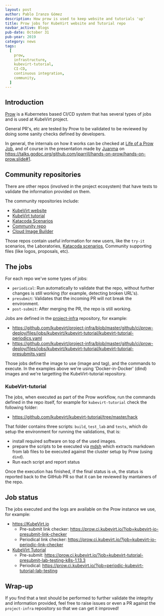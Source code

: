```yaml
---
layout: post
author: Pablo Iranzo Gómez
description: How prow is used to keep website and tutorials 'up'
title: Prow jobs for KubeVirt website and Tutorial repo
navbar_active: Blogs
pub-date: October 31
pub-year: 2019
category: news
tags:
  [
    prow,
    infrastructure,
    kubevirt-tutorial,
    CI-CD,
    continuous integration,
    community,
  ]
---
```


## Introduction

[Prow](https://github.com/kubernetes/test-infra/tree/master/prow) is a Kubernetes based CI/CD system that has several types of jobs and is used at KubeVirt project.

General PR's, etc are tested by Prow to be validated to be reviewed by doing some sanity checks defined by developers.

In general, the internals on how it works can be checked at [Life of a Prow Job](https://github.com/kubernetes/test-infra/blob/master/prow/life_of_a_prow_job.md), and of course in the presentation made by [Juanma](https://github.com/jparrill) on <https://talks.godoc.org/github.com/jparrill/hands-on-prow/hands-on-prow.slide#1>.

## Community repositories

There are other repos (involved in the project ecosystem) that have tests to validate the information provided on them.

The community repositories include:

- [KubeVirt website](https://github.com/kubevirt/kubevirt.github.io)
- [KubeVirt tutorial](https://github.com/kubevirt/kubevirt-tutorial)
- [Katacoda Scenarios](https://github.com/metal3-io/metal3-io.github.io)
- [Community repo](https://github.com/kubevirt/community)
- [Cloud Image Builder](https://github.com/kubevirt/cloud-image-builder)

Those repos contain useful information for new users, like the `try-it` scenarios, the Laboratories, [Katacoda scenarios](https://katacoda.com/kubevirt), Community supporting files (like logos, proposals, etc).

## The jobs

For each repo we've some types of jobs:

- `periodical`: Run automatically to validate that the repo, without further changes is still working (for example, detecting broken URL's).
- `presubmit`: Validates that the incoming PR will not break the environment.
- `post-submit`: After merging the PR, the repo is still working.

Jobs are defined in the [project-infra](https://github.com/kubevirt/project-infra/) repository, for example:

- <https://github.com/kubevirt/project-infra/blob/master/github/ci/prow-deploy/files/jobs/kubevirt/kubevirt-tutorial/kubevirt-tutorial-periodics.yaml>
- <https://github.com/kubevirt/project-infra/blob/master/github/ci/prow-deploy/files/jobs/kubevirt/kubevirt-tutorial/kubevirt-tutorial-presubmits.yaml>

Those jobs define the image to use (image and tag), and the commands to execute. In the examples above we're using 'Docker-in-Docker' (dind) images and we're targetting the KubeVirt-tutorial repository.

### KubeVirt-tutorial

The jobs, when executed as part of the Prow workflow, run the commands defined in the repo itself, for example for `kubevirt-tutorial` check the following folder:

- <https://github.com/kubevirt/kubevirt-tutorial/tree/master/hack>

That folder contains three scripts: `build`, `test_lab` and `tests`, which do setup the environment for running the validations, that is:

- install required software on top of the used images.
- prepare the scripts to be executed via [mdsh](https://github.com/bashup/mdsh) which extracts markdown from lab files to be executed against the cluster setup by Prow (using `dind`).
- Run each script and report status

Once the execution has finished, if the final status is `ok`, the status is reported back to the GitHub PR so that it can be reviewed by mantainers of the repo.

## Job status

The jobs executed and the logs are available on the Prow instance we use, for example:

- <https://KubeVirt.io>
  - Pre-submit link checker: <https://prow.ci.kubevirt.io/?job=kubevirt-io-presubmit-link-checker>
  - Periodical link checker: <https://prow.ci.kubevirt.io/?job=kubevirt-io-periodic-link-checker>
- [KubeVirt Tutorial](https://github.com/kubevirt/kubevirt-tutorial)
  - Pre-submit: <https://prow.ci.kubevirt.io/?job=kubevirt-tutorial-presubmit-lab-testing-k8s-1.13.3>
  - Periodical: <https://prow.ci.kubevirt.io/?job=periodic-kubevirt-tutorial-lab-testing>

## Wrap-up

If you find that a test should be performed to further validate the integrity and information provided, feel free to raise issues or even a PR against the `project-infra` repository so that we can get it improved!
